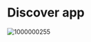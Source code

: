 # Discover app 

![1000000255](https://github.com/user-attachments/assets/28e7ea88-c6d5-4997-8b2f-187bf35e49e9)
